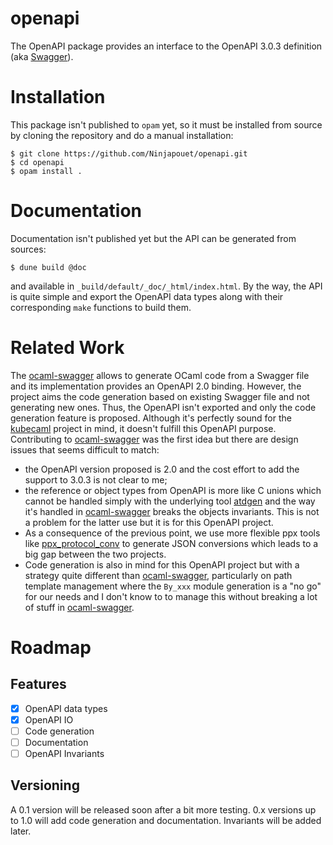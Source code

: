 # openapi
The OpenAPI package provides an interface to the OpenAPI 3.0.3 definition (aka [Swagger](https://swagger.io/specification/)).

# Installation
This package isn't published to `opam` yet, so it must be installed from source by cloning the repository and do a manual installation:
    
    $ git clone https://github.com/Ninjapouet/openapi.git
    $ cd openapi
    $ opam install .

# Documentation
Documentation isn't published yet but the API can be generated from sources:

    $ dune build @doc

and available in `_build/default/_doc/_html/index.html`. By the way, the API is quite simple and export the OpenAPI data types along with their corresponding `make` functions to build them.

# Related Work
The [ocaml-swagger](https://github.com/andrenth/ocaml-swagger) allows to generate OCaml code from a Swagger file and its implementation provides an OpenAPI 2.0 binding. However, the project aims the code generation based on existing Swagger file and not generating new ones. Thus, the OpenAPI isn't exported and only the code generation feature is proposed. Although it's perfectly sound for the [kubecaml](https://github.com/andrenth/kubecaml) project in mind, it doesn't fulfill this OpenAPI purpose. Contributing to [ocaml-swagger](https://github.com/andrenth/ocaml-swagger) was the first idea but there are design issues that seems difficult to match:
- the OpenAPI version proposed is 2.0 and the cost effort to add the support to 3.0.3 is not clear to me;
- the reference or object types from OpenAPI is more like C unions which cannot be handled simply with the underlying tool [atdgen](https://github.com/ahrefs/atd) and the way it's handled in [ocaml-swagger](https://github.com/andrenth/ocaml-swagger) breaks the objects invariants. This is not a problem for the latter use but it is for this OpenAPI project.
- As a consequence of the previous point, we use more flexible ppx tools like [ppx_protocol_conv](https://github.com/andersfugmann/ppx_protocol_conv) to generate JSON conversions which leads to a big gap between the two projects.
- Code generation is also in mind for this OpenAPI project but with a strategy quite different than [ocaml-swagger](https://github.com/andrenth/ocaml-swagger), particularly on path template management where the `By_xxx` module generation is a "no go" for our needs and I don't know to to manage this without breaking a lot of stuff in [ocaml-swagger](https://github.com/andrenth/ocaml-swagger).

# Roadmap

## Features
- [X] OpenAPI data types
- [X] OpenAPI IO
- [ ] Code generation
- [ ] Documentation
- [ ] OpenAPI Invariants

## Versioning
A 0.1 version will be released soon after a bit more testing. 0.x versions up to 1.0 will add code generation and documentation. Invariants will be added later.
